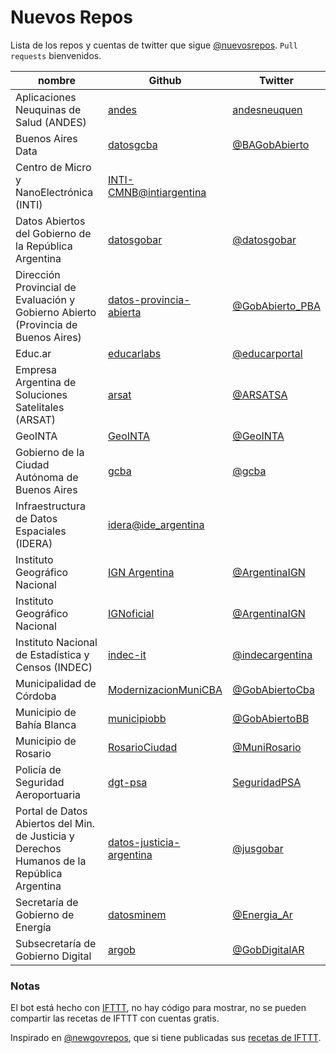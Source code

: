 # Nuevos Repos

Lista de los repos y cuentas de twitter que sigue [@nuevosrepos](https://twitter.com/nuevosrepos).
`Pull requests` bienvenidos.


|nombre|Github|Twitter|
|------|------|-------|
|Aplicaciones Neuquinas de Salud (ANDES)|[andes](https://github.com/andes)|[andesneuquen](https://twitter.com/andesneuquen)|
|Buenos Aires Data|[datosgcba](https://github.com/datosgcba)|[@BAGobAbierto](https://twitter.com/BAGobAbierto)|
|Centro de Micro y NanoElectrónica (INTI)|[INTI-CMNB](https://github.com/INTI-CMNB)[@intiargentina](https://twitter.com/intiargentina)|
|Datos Abiertos del Gobierno de la República Argentina|[datosgobar](https://github.com/datosgobar)|[@datosgobar](https://twitter.com/datosgobar)|
|Dirección Provincial de Evaluación y Gobierno Abierto (Provincia de Buenos Aires)|[datos-provincia-abierta](https://github.com/datos-provincia-abierta)|[@GobAbierto_PBA](https://twitter.com/GobAbierto_PBA)|
|Educ.ar|[educarlabs](https://github.com/educarlabs)|[@educarportal](https://twitter.com/educarportal)|
|Empresa Argentina de Soluciones Satelitales (ARSAT)|[arsat](https://github.com/arsat)|[@ARSATSA](https://twitter.com/ARSATSA)|
|GeoINTA|[GeoINTA](https://github.com/GeoINTA)|[@GeoINTA](https://twitter.com/GeoINTA)|
|Gobierno de la Ciudad Autónoma de Buenos Aires|[gcba](https://github.com/gcba)|[@gcba](https://twitter.com/gcba)|
|Infraestructura de Datos Espaciales (IDERA)|[idera](https://github.com/idera)[@ide_argentina](https://twitter.com/ide_argentina)|
|Instituto Geográfico Nacional|[IGN Argentina](https://github.com/ign-argentina)|[@ArgentinaIGN](https://twitter.com/ArgentinaIGN)|
|Instituto Geográfico Nacional|[IGNoficial](https://github.com/IGNoficial)|[@ArgentinaIGN](https://twitter.com/ArgentinaIGN)|
|Instituto Nacional de Estadística y Censos (INDEC)|[indec-it](https://github.com/indec-it)|[@indecargentina](https://twitter.com/indecargentina)|
|Municipalidad de Córdoba|[ModernizacionMuniCBA](https://github.com/ModernizacionMuniCBA)|[@GobAbiertoCba](https://twitter.com/GobAbiertoCba)|
|Municipio de Bahía Blanca|[municipiobb](https://github.com/municipiobb)|[@GobAbiertoBB](https://twitter.com/GobAbiertoBB)|
|Municipio de Rosario|[RosarioCiudad](https://github.com/RosarioCiudad)|[@MuniRosario](https://twitter.com/MuniRosario)|
|Policía de Seguridad Aeroportuaria|[dgt-psa](https://github.com/dgt-psa)|[SeguridadPSA](https://twitter.com/SeguridadPSA)|
|Portal de Datos Abiertos del Min. de Justicia y Derechos Humanos de la República Argentina|[datos-justicia-argentina](https://github.com/datos-justicia-argentina)|[@jusgobar](https://twitter.com/jusgobar)|
|Secretaría de Gobierno de Energía|[datosminem](https://github.com/minem)|[@Energia_Ar](https://twitter.com/Energia_Ar)|
|Subsecretaría de Gobierno Digital|[argob](https://github.com/argob)|[@GobDigitalAR](https://twitter.com/GobDigitalAR)|

### Notas

El bot está hecho con [IFTTT](https://ifttt.com), no hay código para mostrar, no se pueden compartir las recetas de IFTTT con cuentas gratis.

Inspirado en [@newgovrepos](https://twitter.com/newgovrepos), que si tiene publicadas sus [recetas de IFTTT](https://ifttt.com/p/newgovrepos/shared).

